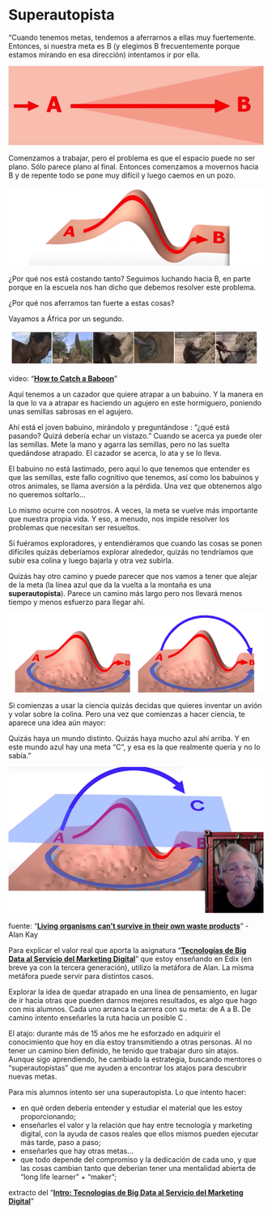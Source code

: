 # **Superautopista**

“Cuando tenemos metas, tendemos a aferrarnos a ellas muy fuertemente. Entonces, si nuestra meta es B (y elegimos B frecuentemente porque estamos mirando en esa dirección) intentamos ir por ella. 

![image01](/superautopista/images/image01.jpg?raw=true)

Comenzamos a trabajar, pero el problema es que el espacio puede no ser plano. Sólo parece plano al final. Entonces comenzamos a movernos hacia B y de repente todo se pone muy difícil y luego caemos en un pozo.

![image02](/superautopista/images/image02.jpg?raw=true)

¿Por qué nos está costando tanto? Seguimos luchando hacia B, en parte porque en la escuela nos han dicho que debemos resolver este problema. 

¿Por qué nos aferramos tan fuerte a estas cosas?  

Vayamos a África por un segundo. 

![image03](/superautopista/images/image03.jpg?raw=true)

video: “**[How to Catch a Baboon](https://www.youtube.com/watch?v=ctol7JwpcuQ&t=3s)**”

Aquí tenemos a un cazador que quiere atrapar a un babuino.  Y la manera en la que lo va a atrapar es haciendo un agujero en este hormiguero, poniendo unas semillas sabrosas en el agujero. 

Ahí está el joven babuino, mirándolo y preguntándose : “¿qué está pasando? Quizá debería echar un vistazo.”  Cuando se acerca ya puede oler las semillas. Mete la mano y agarra las semillas, pero no las suelta quedándose atrapado. El cazador se acerca, lo ata y se lo lleva. 

El babuino no está lastimado, pero aquí lo que tenemos que entender es que las semillas, este fallo cognitivo que tenemos, así como los babuinos y otros animales, se llama aversión a la pérdida. Una vez que obtenemos algo no queremos soltarlo... 

Lo mismo ocurre con nosotros. A veces, la meta se vuelve más importante que nuestra propia vida. Y eso, a menudo, nos impide resolver los problemas que necesitan ser resueltos.

Si fuéramos exploradores, y entendiéramos que cuando las cosas se ponen difíciles quizás deberíamos explorar alrededor, quizás no tendríamos que subir esa colina y luego bajarla y otra vez subirla. 

Quizás hay otro camino y puede parecer que nos vamos a tener que alejar de la meta (la línea azul que da la vuelta a la montaña es una **superautopista**). Parece un camino más largo pero nos llevará menos tiempo y menos esfuerzo para llegar ahí.

![image04](/superautopista/images/image04.jpg?raw=true)

Si comienzas a usar la ciencia quizás decidas que quieres inventar un avión y volar sobre la colina. Pero una vez que comienzas a hacer ciencia, te aparece una idea aún mayor:

Quizás haya un mundo distinto. Quizás haya mucho azul ahí arriba.  Y en este mundo azul hay una meta “C”, y esa es la que realmente quería y no lo sabía.”

![image05](/superautopista/images/image05.jpg?raw=true)


fuente: “**[Living organisms can’t survive in their own waste products](https://www.youtube.com/watch?v=kgmAwnNxdgw)**” - Alan Kay



Para explicar el valor real que aporta la asignatura “**[Tecnologías de Big Data al Servicio del Marketing Digital](https://www.edix.com/es/carreras/carreras-growth-marketing/)**” que estoy enseñando en Edix (en breve ya con la tercera generación), utilizo la metáfora de Alan. La misma metáfora puede servir para distintos casos. 

Explorar la idea de quedar atrapado en una línea de pensamiento, en lugar de ir hacia otras que pueden darnos mejores resultados, es algo que hago con mis alumnos. Cada uno arranca la carrera con su meta: de A a B. De camino intento enseñarles la ruta hacia un posible C . 

El atajo: durante más de 15 años me he esforzado en adquirir el conocimiento que hoy en día estoy transmitiendo a otras personas. Al no tener un camino bien definido, he tenido que trabajar duro sin atajos. Aunque sigo aprendiendo, he cambiado la estrategia, buscando mentores o “superautopistas” que me ayuden a encontrar los atajos para descubrir nuevas metas.

Para mis alumnos intento ser una superautopista. Lo que intento hacer:
* en qué orden debería entender y estudiar el material que les estoy proporcionando;
* enseñarles el valor y la relación que hay entre tecnología y marketing digital, con la ayuda de casos reales que ellos mismos pueden ejecutar más tarde, paso a paso;
* enseñarles que hay otras metas...
* que todo depende del compromiso y la dedicación de cada uno, y que las cosas cambian tanto que deberían tener una mentalidad abierta de “long life learner” + “maker”;  


extracto del “**[Intro: Tecnologías de Big Data al Servicio del Marketing Digital](https://www.edix.com/es/carreras/carreras-growth-marketing/)**”
